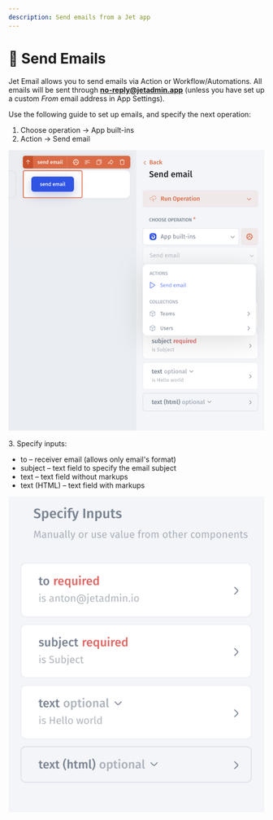 ```yaml
---
description: Send emails from a Jet app
---
```


# 📧 Send Emails

Jet Email allows you to send emails via Action or Workflow/Automations. All emails will be sent through **no-reply@jetadmin.app** (unless you have set up a custom _From_ email address in App Settings).

Use the following guide to set up emails, and specify the next operation:

1. Choose operation -> App built-ins
2. Action -> Send email

![](<../.gitbook/assets/image (1) (2) (2).png>)

3\. Specify inputs:

* to – receiver email (allows only email's format)
* subject – text field to specify the email subject
* text – text field without markups
* text (HTML) – text field with markups

![](<../.gitbook/assets/image (9) (1) (1).png>)

